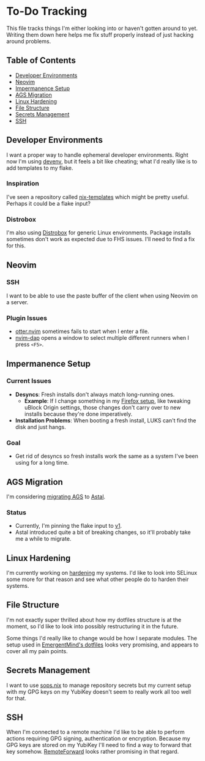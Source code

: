 # To-Do Tracking

This file tracks things I'm either looking into or haven't gotten around to
yet. Writing them down here helps me fix stuff properly instead of just hacking
around problems.

## Table of Contents

- [Developer Environments](#developer-environments)
- [Neovim](#neovim)
- [Impermanence Setup](#impermanence-setup)
- [AGS Migration](#ags-migration)
- [Linux Hardening](#linux-hardening)
- [File Structure](#file-structure)
- [Secrets Management](#secrets-management)
- [SSH](#ssh)

## Developer Environments

I want a proper way to handle ephemeral developer environments. Right now I'm
using [devenv](./modules/home-manager/terminal/direnv.nix), but it feels a bit
like cheating; what I'd really like is to add templates to my flake.

### Inspiration

I've seen a repository called
[nix-templates](https://github.com/MordragT/nix-templates) which might be
pretty useful. Perhaps it could be a flake input?

### Distrobox

I'm also using [Distrobox](https://distrobox.it) for generic Linux environments.
Package installs sometimes don't work as expected due to FHS issues. I'll need
to find a fix for this.

## Neovim

### SSH

I want to be able to use the paste buffer of the client when using Neovim on a
server.

### Plugin Issues

- [otter.nvim](https://github.com/jmbuhr/otter.nvim) sometimes fails to start
  when I enter a file.
- [nvim-dap](https://github.com/mfussenegger/nvim-dap) opens a window to select
  multiple different runners when I press `<F5>`.

## Impermanence Setup

### Current Issues

- **Desyncs**:
  Fresh installs don't always match long-running ones.
  - **Example**: If I change something in my
    [Firefox setup](./modules/home-manager/desktop/firefox), like tweaking
    uBlock Origin settings, those changes don't carry over to new installs
    because they're done imperatively.
- **Installation Problems**:
  When booting a fresh install, LUKS can't find the disk and just hangs.

### Goal

- Get rid of desyncs so fresh installs work the same as a system I've been
  using for a long time.

## AGS Migration

I'm considering [migrating AGS](https://aylur.github.io/ags/guide/migrate.html)
to [Astal](https://aylur.github.io/astal).

### Status

- Currently, I'm pinning the flake input to
  [v1](https://github.com/Aylur/ags/tree/v1).
- Astal introduced quite a bit of breaking changes, so it'll probably take me a
  while to migrate.

## Linux Hardening

I'm currently working on [hardening](./modules/nixos/security/hardening.nix) my
systems. I'd like to look into SELinux some more for that reason and see what
other people do to harden their systems.

## File Structure

I'm not exactly super thrilled about how my dotfiles structure is at the moment,
so I'd like to look into possibly restructuring it in the future.

Some things I'd really like to change would be how I separate modules. The
setup used in [EmergentMind's dotfiles](https://github.com/EmergentMind/nix-config)
looks very promising, and appears to cover all my pain points.

## Secrets Management

I want to use [sops.nix](https://github.com/Mic92/sops-nix) to manage
repository secrets but my current setup with my GPG keys on my YubiKey doesn't
seem to really work all too well for that.

## SSH

When I'm connected to a remote machine I'd like to be able to perform actions
requiring GPG signing, authentication or encryption. Because my GPG keys are
stored on my YubiKey I'll need to find a way to forward that key somehow.
[RemoteForward](https://wiki.gnupg.org/AgentForwarding) looks rather promising
in that regard.
